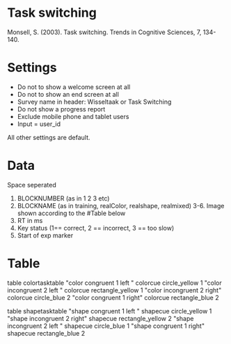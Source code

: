 # Task switching
Monsell, S. (2003). Task switching. Trends in Cognitive Sciences, 7, 134-140.

# Settings
- Do not to show a welcome screen at all
- Do not to show an end screen at all
- Survey name in header: Wisseltaak or Task Switching
- Do not show a progress report
- Exclude mobile phone and tablet users
- Input = user_id

All other settings are default.

# Data
Space seperated
1. BLOCKNUMBER (as in 1 2 3 etc)
2. BLOCKNAME (as in training, realColor, realshape, realmixed)
3-6. Image shown according to the #Table below
7. RT in ms
8. Key status (1== correct, 2 == incorrect, 3 == too slow)
9. Start of exp marker 


# Table 
table colortasktable
  "color congruent   1 left " colorcue circle_yellow     1
  "color incongruent 2 left " colorcue rectangle_yellow  1
  "color incongruent 2 right" colorcue circle_blue       2
  "color congruent   1 right" colorcue rectangle_blue    2

table shapetasktable
  "shape congruent   1 left " shapecue circle_yellow     1
  "shape incongruent 2 right" shapecue rectangle_yellow  2
  "shape incongruent 2 left " shapecue circle_blue       1
  "shape congruent   1 right" shapecue rectangle_blue    2
